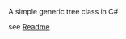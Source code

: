 A simple generic tree class in C# 

see [Readme](https://github.com/thomas-villagers/binarytree.cs/blob/master/BinaryTreeCS.html)

